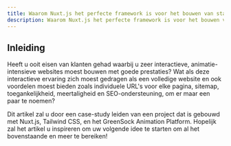 ```yaml
---
title: Waarom Nuxt.js het perfecte framework is voor het bouwen van statische websites
description: Waarom Nuxt.js het perfecte framework is voor het bouwen van statische websites
---
```

## Inleiding

Heeft u ooit eisen van klanten gehad waarbij u zeer interactieve, animatie-intensieve websites moest bouwen met goede prestaties? Wat als deze interactieve ervaring zich moest gedragen als een volledige website en ook voordelen moest bieden zoals individuele URL's voor elke pagina, sitemap, toegankelijkheid, meertaligheid en SEO-ondersteuning, om er maar een paar te noemen?

Dit artikel zal u door een case-study leiden van een project dat is gebouwd met Nuxt.js, Tailwind CSS, en het GreenSock Animation Platform. Hopelijk zal het artikel u inspireren om uw volgende idee te starten om al het bovenstaande en meer te bereiken!